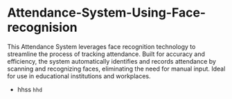



# Attendance-System-Using-Face-recognision
This Attendance System leverages face recognition technology to streamline the process of tracking attendance. Built for accuracy and efficiency, the system automatically identifies and records attendance by scanning and recognizing faces, eliminating the need for manual input. Ideal for use in educational institutions and workplaces.   

- hhss `hhd`
